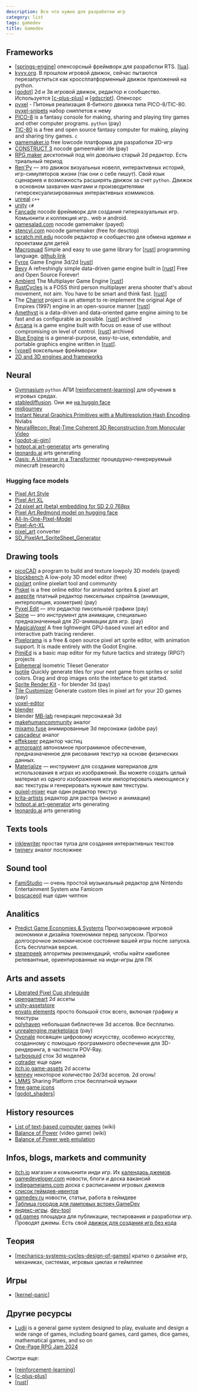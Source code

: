 ```yaml
---
description: Все что нужно для разработки игр
category: list
tags: gamedev
title: Gamedev
---
```

## Frameworks

- [[springs-engine]] опенсорсный фреймворк для разработки RTS. [[lua]].
- [kyvy.org](https://kivy.org/). В прошлом игровой движок, сейчас пытаются перезапуститься как кроссплатформенный движок приложений на python.
- [[godot]] 2d и 3в игровой движок, редактор и сообщество. Используется [[c-plus-plus]] и [[gdscript]]. Опенсорс
- [pyxel](https://github.com/kitao/pyxel) - Питонья реализация 8-битного движка типа PICO-8/TIC-80. [pyxel-snipets](https://github.com/kris-classes/pyxel-snippets) набор сниппетов к нему
- [PICO-8](https://www.lexaloffle.com/pico-8.php) is a fantasy console for making, sharing and playing tiny games and other computer programs. `python` (pay)
- [TIC-80](https://tic80.com/) is a free and open source fantasy computer for making, playing and sharing tiny games. `c`
- [gamemaker.io](https://gamemaker.io/ru) free lowcode платформа для разработки 2D-игр
- [CONSTRUCT 3](https://www.construct.net/en) nocode gameemaker ide (pay)
- [RPG maker](https://www.rpgmakerweb.com/) десктопный под win довольно старый 2d редактор. Есть триальный период
- [Ren'Py](https://www.renpy.org/) — это движок визуальных новелл, интерактивных историй, игр-симуляторов жизни (так они о себе пишут). Свой язык сценариев и возможность расширять движок за счет `python`. Движок в основном захвачен мангами и производителями гиперсексуализированных интерактивных коммиксов.
- [unreal](https://www.unrealengine.com/) `c++`
- [unity](https://unity.com/) `c#`
- [Fancade](https://www.fancade.com/wiki/home) nocode фреймворк для создания гиперказуальных игр. Комьюнити и коллекция игр.. web и android.
- [gamesalad.com](https://gamesalad.com/) nocode gamemaker (payed)
- [stencyl.com](https://stencyl.com/) nocode gamemaker (free for desctop)
- [scratch.mit.edu](https://scratch.mit.edu/) nocode редактор и сообщество для обмена идеями и проектами для детей
- [Macroquad](https://macroquad.rs/) Simple and easy to use game library for [[rust]] programming language. [github link](https://github.com/not-fl3/macroquad)
- [Fyrox](https://fyrox.rs/) Game Engine 3d/2d [[rust]]
- [Bevy](https://bevyengine.org/) A refreshingly simple data-driven game engine built in [[rust]] Free and Open Source Forever!
- [Ambient](https://ambient.run/) The Multiplayer Game Engine [[rust]]
- [RustCycles](https://github.com/rustcycles/rustcycles) is a FOSS third person multiplayer arena shooter that's about movement, not aim. You have to be smart and think fast. [[rust]]
- The [Chariot](https://github.com/ChariotEngine/Chariot) project is an attempt to re-implement the original Age of Empires (1997) engine in an open-source manner  [[rust]]
- [Amethyst](https://github.com/amethyst/amethyst) is a data-driven and data-oriented game engine aiming to be fast and as configurable as possible. [[rust]] archived
- [Arcana](https://github.com/arcana-engine/arcana) is a game engine built with focus on ease of use without compromising on level of control. [[rust]] archived
- [Blue Engine](https://github.com/AryanpurTech/BlueEngine) is a general-purpose, easy-to-use, extendable, and portable graphics engine written in [[rust]].
- [[voxel]] воксельные фреймворки
- [2D and 3D engines and frameworks](https://arewegameyet.rs/ecosystem/engines/)

## Neural

- [Gymnasium](https://gymnasium.farama.org/) `python` АПИ [[reinforcement-learning]] для обучения в игровых средах.
- [stablediffusion](https://stablediffusionweb.com/). Они же [на huggin face](https://huggingface.co/stabilityai)
- [midjourney](https://docs.midjourney.com/)
- [Instant Neural Graphics Primitives with a Multiresolution Hash Encoding](https://nvlabs.github.io/instant-ngp/). Nvlabs
- [NeuralRecon: Real-Time Coherent 3D Reconstruction from Monocular Video](https://zju3dv.github.io/neuralrecon/)
- [[godot-ai-gim]]
- [hotpot.ai art-generator](https://hotpot.ai/art-generator) arts generating
- [leonardo.ai](https://leonardo.ai/) arts generating
- [Oasis: A Universe in a Transformer](https://oasis-model.github.io/) процедурно-генерируемый minecraft (research)

### Hugging face models

- [Pixel Art Style](https://huggingface.co/kohbanye/pixel-art-style?text=exterminatus+pixelartstyle)
- [Pixel Art XL](https://huggingface.co/nerijs/pixel-art-xl?text=pixel+art%2C+Merry+Christmas+and+Happy+New+Year+super+mario)
- [2d pixel art (beta) embedding for SD 2.0 768px](https://huggingface.co/irateas/pixelart)
- [Pixel Art.Redmond model on hugging face](https://huggingface.co/artificialguybr/PixelArtRedmond)
- [All-In-One-Pixel-Model](https://huggingface.co/PublicPrompts/All-In-One-Pixel-Model)
- [Pixel-Art-XL](https://huggingface.co/imagepipeline/Pixel-Art-XL)
- [pixel_art](https://huggingface.co/spaces/pedrogengo/pixel_art) converter
- [SD_PixelArt_SpriteSheet_Generator](https://huggingface.co/Onodofthenorth/SD_PixelArt_SpriteSheet_Generator)

## Drawing tools

- [picoCAD](https://johanpeitz.itch.io/picocad) a program to build and texture lowpoly 3D models (payed)
- [blockbench](https://www.blockbench.net/) A low-poly 3D model editor (free)
- [pixilart](https://www.pixilart.com/) online pixelart tool and community
- [Piskel](https://www.piskelapp.com/) is a free online editor for animated sprites & pixel art
- [aseprite](https://www.aseprite.org/) платный редактор пиксельных спрайтов (анимация, интерполяция, изометрия) (pay)
- [Pyxel Edit](https://pyxeledit.com/) — это редактор пиксельной графики (pay)
- [Spine](http://en.esotericsoftware.com/) — это инструмент для анимации, специально предназначенный для 2D-анимации для игр. (pay)
- [MagicaVoxel](https://ephtracy.github.io/#ss-carousel_ss) A free lightweight GPU-based voxel art editor and interactive path tracing renderer.
- [Pixelorama](https://godotengine.org/showcase/pixelorama/) is a free & open source pixel art sprite editor, with animation support. It is made entirely with the Godot Engine.
- [PimiEd](https://noyemi-k.itch.io/pimied) is a basic map editor for my future tactics and strategy (RPG?) projects
- [Ephemeral](https://ephemeralen.itch.io/ephemeral-isotileset) Isometric Tileset Generator
- [Isotile](https://kyd.itch.io/isotile) Quickly generate tiles for your next game from sprites or solid colors. Drag and drop images onto the interface to get started.
- [Sprite Render Kit](https://blurymind.itch.io/sprite-render-kit-for-blender-3d) - for blender 3d (pay)
- [Tile Customizer](https://rgsdev.itch.io/2d-tile-customizer-by-rgsdev) Generate custom tiles in pixel art for your 2D games (pay)
- [voxel-editor](https://alexa-mulkerrin.itch.io/voxel-editor)
- [blender](https://www.blender.org/)
- blender [MB-lab](https://mb-lab-community.github.io/MB-Lab.github.io/) генерация персонажай 3d
- [makehumancommunity](http://www.makehumancommunity.org/) аналог
- [mixamo fuse](https://www.mixamo.com/#/) анимированные 3d персонажи (adobe pay)
- [cascadeur](https://cascadeur.com/) аналог
- [effekseer](https://effekseer.github.io/en/) редактор частиц
- [armorpaint](https://armorpaint.org/) автономное программное обеспечение, предназначенное для рисования текстур на основе физических данных.
- [Materialize](https://boundingboxsoftware.com/materialize/) — инструмент для создания материалов для использования в играх из изображений. Вы можете создать целый материал из одного изображения или импортировать имеющиеся у вас текстуры и генерировать нужные вам текстуры.
- [quixel-mixer](https://quixel.com/mixer) еще один редактор текстур
- [krita-artists](https://krita-artists.org/) редактор для растра (мноно и анимации)
- [hotpot.ai art-generator](https://hotpot.ai/art-generator) arts generating
- [leonardo.ai](https://leonardo.ai/) arts generating

## Texts tools

- [inklewriter](https://www.inklestudios.com/inklewriter/) простая тулза для создания интерактивных текстов
- [twinery](https://twinery.org/) аналог посложнее

## Sound tool

- [FamiStudio](https://famistudio.org/) — очень простой музыкальный редактор для Nintendo Entertainment System или Famicom
- [boscaceoil](https://boscaceoil.net/) еще один чиптюн

## Analitics

- [Predict Game Economies & Systems](https://machinations.io/) Прогнозирвоание игровой экономики и дизайна токеномики перед запуском. Прогноз долгосрочное экономическое состояние вашей игры после запуска. Есть бесплатная версия.
- [steampeek](https://steampeek.hu/) алгоритмы рекомендаций, чтобы найти наиболее релевантные, ориентированные на инди-игры для ПК

## Arts and assets

- [Liberated Pixel Cup styleguide](https://lpc.opengameart.org/static/LPC-Style-Guide/build/styleguide.html)
- [opengameart](https://opengameart.org/) 2d ассеты
- [unity-assetstore](https://assetstore.unity.com/)
- [envato elements](https://elements.envato.com/ru/) просто большой сток всего, включая графику и текстуры
- [polyhaven](https://polyhaven.com/) небольшая библиотечке 3d ассетов. Все бесплатно.
- [unrealengine marketplace](https://www.unrealengine.com/marketplace/en-US/store) (pay)
- [Oyonale](http://www.oyonale.com/) посвящен цифровому искусству, особенно искусству, созданному с помощью программного обеспечения для 3D-рендеринга, в частности POV-Ray.
- [turbosquid](https://www.turbosquid.com/) сток 3d моделей
- [cgtrader](https://www.cgtrader.com/) еще один
- [itch.io game-assets](https://itch.io/game-assets) 2d ассеты
- [kenney](https://www.kenney.nl/) некоторое количество 2d/3d ассетов. 2d огонь!
- [LMMS](https://lmms.io/lsp/) Sharing Platform сток бесплатной музыки
- [free game icons](https://game-icons.net/)
- [[godot_shaders]]

## History resources

- [List of text-based computer games](https://en.wikipedia.org/wiki/List_of_text-based_computer_games) (wiki)
- [Balance of Power](https://en.wikipedia.org/wiki/Balance_of_Power_(video_game)) (video game) (wiki)
- [Balance of Power web emulation](https://archive.org/details/BalanceOfPower2Macintosh)

## Infos, blogs, markets and community

- [itch.io](https://itch.io/) магазин и комьюнити инди игр. Их [календарь джемов](https://itch.io/jams).
- [gamedeveloper.com](https://www.gamedeveloper.com/) новости, блоги и доска вакансий
- [indiegamejams.com](https://www.indiegamejams.com/) доска с расписанием игровых джемов
- [список геймдев-ивентов](https://ru.ingamejob.com/ru/events)
- [gamedev.ru](https://gamedev.ru/) новости, статьи, работа в геймдеве
- [Таблица городов для ламповых встреч GameDev](https://www.gdtalents.com/chats)
- [яндекс-игры](https://yandex.ru/games). [dev-tool](https://yandex.ru/dev/games/doc/dg/concepts/about.html)
- [gd.games](https://gd.games/) площадка для публикации, тестирования и разработки игр. Проводят джемы. Есть свой [движок для создания игр без кода](https://editor.gdevelop.io/)

## Теория

- [[mechanics-systems-cycles-design-of-games]] кратко о дизайне игр, механиках, системах, игровых циклах и геймплее

## Игры

- [[kernel-panic]]

## Другие ресурсы

- [Ludii](https://ludii.games/) is a general game system designed to play, evaluate and design a wide range of games, including board games, card games, dice games, mathematical games, and so on
- [One-Page RPG Jam 2024](https://itch.io/jam/one-page-rpg-jam-2024/topic/3889510/design-resources)

Смотри еще:

- [[reinforcement-learning]]
- [[c-plus-plus]]
- [[rust]]

[//begin]: # "Autogenerated link references for markdown compatibility"
[springs-engine]: ../notes/springs-engine "Springs Engine"
[lua]: lua "Lua"
[godot]: ../notes/godot "godot engine"
[c-plus-plus]: c-plus-plus "Ресурсы по языку программирования С/С++"
[gdscript]: ../notes/gdscript "GDScript"
[rust]: rust "Ресурсы по языку программирования Rust"
[voxel]: ../notes/voxel "Воксельные фреймворки и игры"
[reinforcement-learning]: reinforcement-learning "Reinforcement learning"
[godot-ai-gim]: ../notes/godot-ai-gim "Godot AI Gym"
[godot_shaders]: ../notes/godot_shaders "Godot shaders"
[mechanics-systems-cycles-design-of-games]: ../notes/mechanics-systems-cycles-design-of-games "Mechanics systems cycles and design of games"
[kernel-panic]: ../notes/kernel-panic "Kernel Panic game"
[//end]: # "Autogenerated link references"